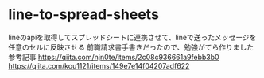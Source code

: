 # line-to-spread-sheets
lineのapiを取得してスプレッドシートに連携させて、lineで送ったメッセージを任意のセルに反映させる
前職請求書手書きだったので、勉強がてら作りました
参考記事
https://qiita.com/njn0te/items/2c08c936661a9febb3b0
https://qiita.com/kou1121/items/149e7e14f04207adf622
